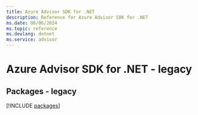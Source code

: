 ```yaml
---
title: Azure Advisor SDK for .NET
description: Reference for Azure Advisor SDK for .NET
ms.date: 06/06/2024
ms.topic: reference
ms.devlang: dotnet
ms.service: advisor
---
```

# Azure Advisor SDK for .NET - legacy
## Packages - legacy
[!INCLUDE [packages](advisor-index.md)]